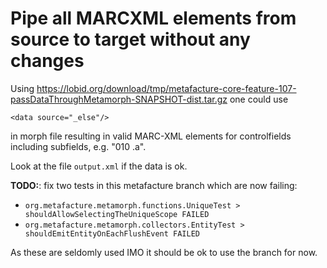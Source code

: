 # Pipe all MARCXML elements from source to target without any changes

Using https://lobid.org/download/tmp/metafacture-core-feature-107-passDataThroughMetamorph-SNAPSHOT-dist.tar.gz one could use


```
<data source="_else"/>
```

in morph file resulting in valid MARC-XML elements for controlfields including subfields, e.g. "010  .a".

Look at the file `output.xml` if the data is ok.

**TODO:**: fix two tests in this metafacture branch which are now failing:
- `org.metafacture.metamorph.functions.UniqueTest > shouldAllowSelectingTheUniqueScope FAILED`
- `org.metafacture.metamorph.collectors.EntityTest > shouldEmitEntityOnEachFlushEvent FAILED`

As these are seldomly used IMO it should be ok to use the branch for now.


